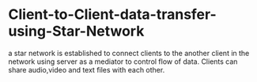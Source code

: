 # Client-to-Client-data-transfer-using-Star-Network
a star network is established to connect clients to the another client in the network using server as a mediator to control flow of data. Clients can share audio,video and text files with each other.
